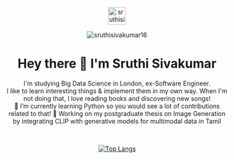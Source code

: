 <p align="center"> 
<a href="https://linkedin.com/in/sruthisivakumar16" target="blank"><img align="center" src="https://www.svgrepo.com/show/299433/linkedin.svg" alt="sruthisivakumar16" height="40" width="40" /></a>
<p align = "center"> <img src="https://komarev.com/ghpvc/?username=sruthisivakumar16&label=Profile%20views&color=0e75b6&style=flat" alt="sruthisivakumar16" /> </p>
<p> <h1  align = "center">Hey there 👋 I'm Sruthi Sivakumar </h1></p>
<p align="center">I'm studying Big Data Science in London, ex-Software Engineer.<br> 
I like to learn interesting things & implement them in my own way. When I'm not doing that, I love reading books and discovering new songs! <br>
🌱 I’m currently learning Python so you would see a lot of contributions related to that! 
📝 Working on my postgraduate thesis on Image Generation by integrating CLIP with generative models for multimodal data in Tamil </p>

<br><p align="center">[![Top Langs](https://github-readme-stats.vercel.app/api/top-langs/?username=sruthisivakumar16&layout=compact&theme=dark)](https://github.com/sruthisivakumar16/github-readme-stats)

